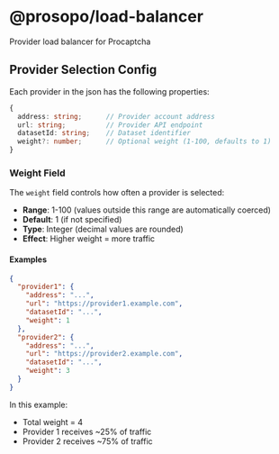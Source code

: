 # @prosopo/load-balancer

Provider load balancer for Procaptcha

## Provider Selection Config

Each provider in the json has the following properties:

```typescript
{
  address: string;      // Provider account address
  url: string;          // Provider API endpoint
  datasetId: string;    // Dataset identifier
  weight?: number;      // Optional weight (1-100, defaults to 1)
}
```

### Weight Field

The `weight` field controls how often a provider is selected:

- **Range**: 1-100 (values outside this range are automatically coerced)
- **Default**: 1 (if not specified)
- **Type**: Integer (decimal values are rounded)
- **Effect**: Higher weight = more traffic

#### Examples

```json
{
  "provider1": {
    "address": "...",
    "url": "https://provider1.example.com",
    "datasetId": "...",
    "weight": 1
  },
  "provider2": {
    "address": "...",
    "url": "https://provider2.example.com",
    "datasetId": "...",
    "weight": 3
  }
}
```

In this example:
- Total weight = 4
- Provider 1 receives ~25% of traffic
- Provider 2 receives ~75% of traffic
